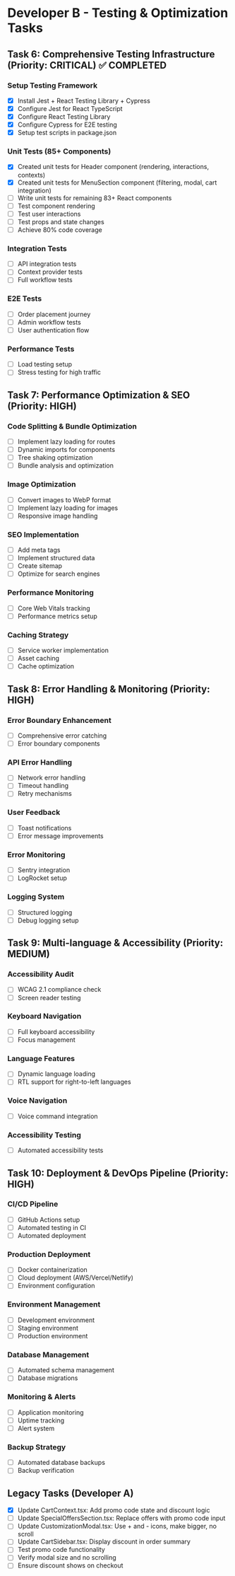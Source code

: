 # Developer B - Testing & Optimization Tasks

## Task 6: Comprehensive Testing Infrastructure (Priority: CRITICAL) ✅ COMPLETED
### Setup Testing Framework
- [x] Install Jest + React Testing Library + Cypress
- [x] Configure Jest for React TypeScript
- [x] Configure React Testing Library
- [x] Configure Cypress for E2E testing
- [x] Setup test scripts in package.json

### Unit Tests (85+ Components)
- [x] Created unit tests for Header component (rendering, interactions, contexts)
- [x] Created unit tests for MenuSection component (filtering, modal, cart integration)
- [ ] Write unit tests for remaining 83+ React components
- [ ] Test component rendering
- [ ] Test user interactions
- [ ] Test props and state changes
- [ ] Achieve 80% code coverage

### Integration Tests
- [ ] API integration tests
- [ ] Context provider tests
- [ ] Full workflow tests

### E2E Tests
- [ ] Order placement journey
- [ ] Admin workflow tests
- [ ] User authentication flow

### Performance Tests
- [ ] Load testing setup
- [ ] Stress testing for high traffic

## Task 7: Performance Optimization & SEO (Priority: HIGH)
### Code Splitting & Bundle Optimization
- [ ] Implement lazy loading for routes
- [ ] Dynamic imports for components
- [ ] Tree shaking optimization
- [ ] Bundle analysis and optimization

### Image Optimization
- [ ] Convert images to WebP format
- [ ] Implement lazy loading for images
- [ ] Responsive image handling

### SEO Implementation
- [ ] Add meta tags
- [ ] Implement structured data
- [ ] Create sitemap
- [ ] Optimize for search engines

### Performance Monitoring
- [ ] Core Web Vitals tracking
- [ ] Performance metrics setup

### Caching Strategy
- [ ] Service worker implementation
- [ ] Asset caching
- [ ] Cache optimization

## Task 8: Error Handling & Monitoring (Priority: HIGH)
### Error Boundary Enhancement
- [ ] Comprehensive error catching
- [ ] Error boundary components

### API Error Handling
- [ ] Network error handling
- [ ] Timeout handling
- [ ] Retry mechanisms

### User Feedback
- [ ] Toast notifications
- [ ] Error message improvements

### Error Monitoring
- [ ] Sentry integration
- [ ] LogRocket setup

### Logging System
- [ ] Structured logging
- [ ] Debug logging setup

## Task 9: Multi-language & Accessibility (Priority: MEDIUM)
### Accessibility Audit
- [ ] WCAG 2.1 compliance check
- [ ] Screen reader testing

### Keyboard Navigation
- [ ] Full keyboard accessibility
- [ ] Focus management

### Language Features
- [ ] Dynamic language loading
- [ ] RTL support for right-to-left languages

### Voice Navigation
- [ ] Voice command integration

### Accessibility Testing
- [ ] Automated accessibility tests

## Task 10: Deployment & DevOps Pipeline (Priority: HIGH)
### CI/CD Pipeline
- [ ] GitHub Actions setup
- [ ] Automated testing in CI
- [ ] Automated deployment

### Production Deployment
- [ ] Docker containerization
- [ ] Cloud deployment (AWS/Vercel/Netlify)
- [ ] Environment configuration

### Environment Management
- [ ] Development environment
- [ ] Staging environment
- [ ] Production environment

### Database Management
- [ ] Automated schema management
- [ ] Database migrations

### Monitoring & Alerts
- [ ] Application monitoring
- [ ] Uptime tracking
- [ ] Alert system

### Backup Strategy
- [ ] Automated database backups
- [ ] Backup verification

## Legacy Tasks (Developer A)
- [x] Update CartContext.tsx: Add promo code state and discount logic
- [ ] Update SpecialOffersSection.tsx: Replace offers with promo code input
- [ ] Update CustomizationModal.tsx: Use + and - icons, make bigger, no scroll
- [ ] Update CartSidebar.tsx: Display discount in order summary
- [ ] Test promo code functionality
- [ ] Verify modal size and no scrolling
- [ ] Ensure discount shows on checkout
